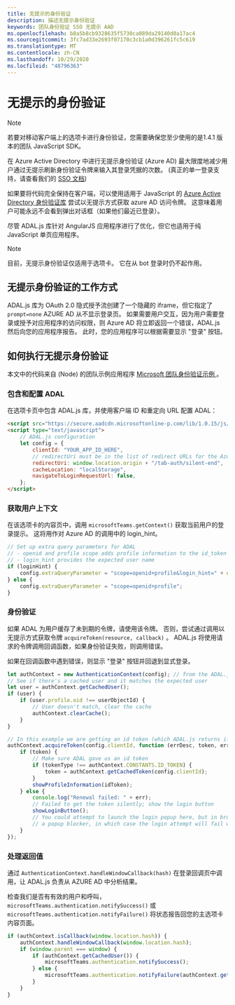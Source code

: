 ```yaml
---
title: 无提示的身份验证
description: 描述无提示身份验证
keywords: 团队身份验证 SSO 无提示 AAD
ms.openlocfilehash: b8a5b8cb9328635f5730ca089da29140d0a17ac4
ms.sourcegitcommit: 3fc7ad33e2693f07170c3cb1a0d396261fc5c619
ms.translationtype: MT
ms.contentlocale: zh-CN
ms.lasthandoff: 10/29/2020
ms.locfileid: "48796363"
---
```

# <a name="silent-authentication"></a>无提示的身份验证

> [!NOTE]
> 若要对移动客户端上的选项卡进行身份验证，您需要确保您至少使用的是1.4.1 版本的团队 JavaScript SDK。

在 Azure Active Directory 中进行无提示身份验证 (Azure AD) 最大限度地减少用户通过无提示刷新身份验证令牌来输入其登录凭据的次数。  (真正的单一登录支持，请查看我们的 [SSO 文档](~/tabs/how-to/authentication/auth-aad-sso.md)) 

如果要将代码完全保持在客户端，可以使用适用于 JavaScript 的 [Azure Active Directory 身份验证库](/azure/active-directory/develop/active-directory-authentication-libraries) 尝试以无提示方式获取 azure AD 访问令牌。 这意味着用户可能永远不会看到弹出对话框（如果他们最近已登录）。

尽管 ADAL.js 库针对 AngularJS 应用程序进行了优化，但它也适用于纯 JavaScript 单页应用程序。

> [!NOTE]
> 目前，无提示身份验证仅适用于选项卡。 它在从 bot 登录时仍不起作用。

## <a name="how-silent-authentication-works"></a>无提示身份验证的工作方式

ADAL.js 库为 OAuth 2.0 隐式授予流创建了一个隐藏的 iframe，但它指定了 `prompt=none` AZURE AD 从不显示登录页。 如果需要用户交互，因为用户需要登录或授予对应用程序的访问权限，则 Azure AD 将立即返回一个错误，ADAL.js 然后向您的应用程序报告。 此时，您的应用程序可以根据需要显示 "登录" 按钮。

## <a name="how-to-do-silent-authentication"></a>如何执行无提示身份验证

本文中的代码来自 (Node) 的团队示例应用程序 [Microsoft 团队身份验证示例 ](https://github.com/OfficeDev/microsoft-teams-sample-complete-node)。

### <a name="include-and-configure-adal"></a>包含和配置 ADAL

在选项卡页中包含 ADAL.js 库，并使用客户端 ID 和重定向 URL 配置 ADAL：

```html
<script src="https://secure.aadcdn.microsoftonline-p.com/lib/1.0.15/js/adal.min.js" integrity="sha384-lIk8T3uMxKqXQVVfFbiw0K/Nq+kt1P3NtGt/pNexiDby2rKU6xnDY8p16gIwKqgI" crossorigin="anonymous"></script>
<script type="text/javascript">
    // ADAL.js configuration
    let config = {
        clientId: "YOUR_APP_ID_HERE",
        // redirectUri must be in the list of redirect URLs for the Azure AD app
        redirectUri: window.location.origin + "/tab-auth/silent-end",
        cacheLocation: "localStorage",
        navigateToLoginRequestUrl: false,
    };
</script>
```

### <a name="get-the-user-context"></a>获取用户上下文

在该选项卡的内容页中，调用 `microsoftTeams.getContext()` 获取当前用户的登录提示。 这将用作对 Azure AD 的调用中的 login_hint。

```javascript
// Set up extra query parameters for ADAL
// - openid and profile scope adds profile information to the id_token
// - login_hint provides the expected user name
if (loginHint) {
    config.extraQueryParameter = "scope=openid+profile&login_hint=" + encodeURIComponent(loginHint);
} else {
    config.extraQueryParameter = "scope=openid+profile";
}
```

### <a name="authenticate"></a>身份验证

如果 ADAL 为用户缓存了未到期的令牌，请使用该令牌。 否则，尝试通过调用以无提示方式获取令牌 `acquireToken(resource, callback)` 。 ADAL.js 将使用请求的令牌调用回调函数，如果身份验证失败，则调用错误。

如果在回调函数中遇到错误，则显示 "登录" 按钮并回退到显式登录。

```javascript
let authContext = new AuthenticationContext(config); // from the ADAL.js library
// See if there's a cached user and it matches the expected user
let user = authContext.getCachedUser();
if (user) {
    if (user.profile.oid !== userObjectId) {
        // User doesn't match, clear the cache
        authContext.clearCache();
    }
}

// In this example we are getting an id token (which ADAL.js returns if we ask for resource = clientId)
authContext.acquireToken(config.clientId, function (errDesc, token, err, tokenType) {
    if (token) {
        // Make sure ADAL gave us an id token
        if (tokenType !== authContext.CONSTANTS.ID_TOKEN) {
            token = authContext.getCachedToken(config.clientId);
        }
        showProfileInformation(idToken);
    } else {
        console.log("Renewal failed: " + err);
        // Failed to get the token silently; show the login button
        showLoginButton();
        // You could attempt to launch the login popup here, but in browsers this could be blocked by
        // a popup blocker, in which case the login attempt will fail with the reason FailedToOpenWindow.
    }
});
```

### <a name="process-the-return-value"></a>处理返回值

通过 `AuthenticationContext.handleWindowCallback(hash)` 在登录回调页中调用，让 ADAL.js 负责从 AZURE AD 中分析结果。

检查我们是否有有效的用户和呼叫， `microsoftTeams.authentication.notifySuccess()` 或 `microsoftTeams.authentication.notifyFailure()` 将状态报告回您的主选项卡内容页面。

```javascript
if (authContext.isCallback(window.location.hash)) {
    authContext.handleWindowCallback(window.location.hash);
    if (window.parent === window) {
        if (authContext.getCachedUser()) {
            microsoftTeams.authentication.notifySuccess();
        } else {
            microsoftTeams.authentication.notifyFailure(authContext.getLoginError());
        }
    }
}
```
